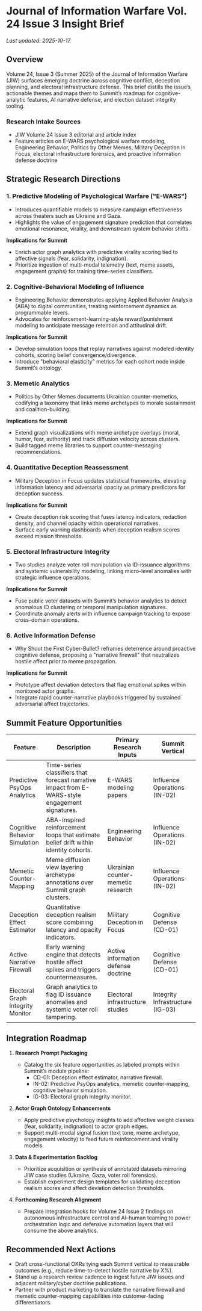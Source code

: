 # Journal of Information Warfare Vol. 24 Issue 3 Insight Brief

_Last updated: 2025-10-17_

## Overview
Volume 24, Issue 3 (Summer 2025) of the Journal of Information Warfare (JIW) surfaces emerging doctrine across cognitive conflict, deception planning, and electoral infrastructure defense. This brief distills the issue’s actionable themes and maps them to Summit’s roadmap for cognitive-analytic features, AI narrative defense, and election dataset integrity tooling.

### Research Intake Sources
- JIW Volume 24 Issue 3 editorial and article index
- Feature articles on E-WARS psychological warfare modeling, Engineering Behavior, Politics by Other Memes, Military Deception in Focus, electoral infrastructure forensics, and proactive information defense doctrine

## Strategic Research Directions

### 1. Predictive Modeling of Psychological Warfare ("E-WARS")
- Introduces quantifiable models to measure campaign effectiveness across theaters such as Ukraine and Gaza.
- Highlights the value of engagement signature prediction that correlates emotional resonance, virality, and downstream system behavior shifts.

**Implications for Summit**
- Enrich actor graph analytics with predictive virality scoring tied to affective signals (fear, solidarity, indignation).
- Prioritize ingestion of multi-modal telemetry (text, meme assets, engagement graphs) for training time-series classifiers.

### 2. Cognitive-Behavioral Modeling of Influence
- Engineering Behavior demonstrates applying Applied Behavior Analysis (ABA) to digital communities, treating reinforcement dynamics as programmable levers.
- Advocates for reinforcement-learning-style reward/punishment modeling to anticipate message retention and attitudinal drift.

**Implications for Summit**
- Develop simulation loops that replay narratives against modeled identity cohorts, scoring belief convergence/divergence.
- Introduce "behavioral elasticity" metrics for each cohort node inside Summit’s ontology.

### 3. Memetic Analytics
- Politics by Other Memes documents Ukrainian counter-memetics, codifying a taxonomy that links meme archetypes to morale sustainment and coalition-building.

**Implications for Summit**
- Extend graph visualizations with meme archetype overlays (moral, humor, fear, authority) and track diffusion velocity across clusters.
- Build tagged meme libraries to support counter-messaging recommendations.

### 4. Quantitative Deception Reassessment
- Military Deception in Focus updates statistical frameworks, elevating information latency and adversarial opacity as primary predictors for deception success.

**Implications for Summit**
- Create deception risk scoring that fuses latency indicators, redaction density, and channel opacity within operational narratives.
- Surface early warning dashboards when deception realism scores exceed mission thresholds.

### 5. Electoral Infrastructure Integrity
- Two studies analyze voter roll manipulation via ID-issuance algorithms and systemic vulnerability modeling, linking micro-level anomalies with strategic influence operations.

**Implications for Summit**
- Fuse public voter datasets with Summit’s behavior analytics to detect anomalous ID clustering or temporal manipulation signatures.
- Coordinate anomaly alerts with influence campaign tracking to expose cross-domain operations.

### 6. Active Information Defense
- Why Shoot the First Cyber-Bullet? reframes deterrence around proactive cognitive defense, proposing a "narrative firewall" that neutralizes hostile affect prior to meme propagation.

**Implications for Summit**
- Prototype affect deviation detectors that flag emotional spikes within monitored actor graphs.
- Integrate rapid counter-narrative playbooks triggered by sustained adversarial affect trajectories.

## Summit Feature Opportunities

| Feature | Description | Primary Research Inputs | Summit Vertical |
| --- | --- | --- | --- |
| Predictive PsyOps Analytics | Time-series classifiers that forecast narrative impact from E-WARS-style engagement signatures. | E-WARS modeling papers | Influence Operations (IN-02) |
| Cognitive Behavior Simulation | ABA-inspired reinforcement loops that estimate belief drift within identity cohorts. | Engineering Behavior | Influence Operations (IN-02) |
| Memetic Counter-Mapping | Meme diffusion view layering archetype annotations over Summit graph clusters. | Ukrainian counter-memetic research | Influence Operations (IN-02) |
| Deception Effect Estimator | Quantitative deception realism score combining latency and opacity indicators. | Military Deception in Focus | Cognitive Defense (CD-01) |
| Active Narrative Firewall | Early warning engine that detects hostile affect spikes and triggers countermeasures. | Active information defense doctrine | Cognitive Defense (CD-01) |
| Electoral Graph Integrity Monitor | Graph analytics to flag ID issuance anomalies and systemic voter roll tampering. | Electoral infrastructure studies | Integrity Infrastructure (IG-03) |

## Integration Roadmap

1. **Research Prompt Packaging**
   - Catalog the six feature opportunities as labeled prompts within Summit’s module pipeline:
     - CD-01: Deception effect estimator, narrative firewall.
     - IN-02: Predictive PsyOps analytics, memetic counter-mapping, cognitive behavior simulation.
     - IG-03: Electoral graph integrity monitor.

2. **Actor Graph Ontology Enhancements**
   - Apply predictive psychology insights to add affective weight classes (fear, solidarity, indignation) to actor graph edges.
   - Support multi-modal signal fusion (text tone, meme archetype, engagement velocity) to feed future reinforcement and virality models.

3. **Data & Experimentation Backlog**
   - Prioritize acquisition or synthesis of annotated datasets mirroring JIW case studies (Ukraine, Gaza, voter roll forensics).
   - Establish experiment design templates for validating deception realism scores and affect deviation detection thresholds.

4. **Forthcoming Research Alignment**
   - Prepare integration hooks for Volume 24 Issue 2 findings on autonomous infrastructure control and AI–human teaming to power orchestration logic and defensive automation layers that will consume the above analytics.

## Recommended Next Actions

- Draft cross-functional OKRs tying each Summit vertical to measurable outcomes (e.g., reduce time-to-detect hostile narrative by X%).
- Stand up a research review cadence to ingest future JIW issues and adjacent military/cyber doctrine publications.
- Partner with product marketing to translate the narrative firewall and memetic counter-mapping capabilities into customer-facing differentiators.

